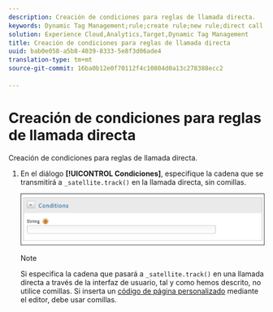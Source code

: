 ```yaml
---
description: Creación de condiciones para reglas de llamada directa.
keywords: Dynamic Tag Management;rule;create rule;new rule;direct call rule
solution: Experience Cloud,Analytics,Target,Dynamic Tag Management
title: Creación de condiciones para reglas de llamada directa
uuid: bab0e058-a5b8-4039-8333-5e8f3d06ade4
translation-type: tm+mt
source-git-commit: 16ba0b12e0f70112f4c10804d0a13c278388ecc2

---
```



# Creación de condiciones para reglas de llamada directa

Creación de condiciones para reglas de llamada directa.

1. En el diálogo **[!UICONTROL Condiciones]**, especifique la cadena que se transmitirá a `_satellite.track()` en la llamada directa, sin comillas.

   ![](assets/conditions-direct-call.png)

   >[!NOTE]
   >
   >Si especifica la cadena que pasará a `_satellite.track()` en una llamada directa a través de la interfaz de usuario, tal y como hemos descrito, no utilice comillas. Si inserta un [código de página personalizado](/help/implement/c-implement-with-dtm/c-aa-tool/customize-page-code.md) mediante el editor, debe usar comillas.

